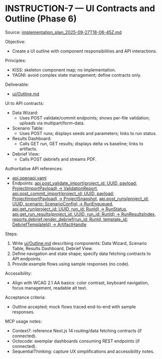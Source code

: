 # INSTRUCTION-7 — UI Contracts and Outline (Phase 6)
Source: [implementation_plan_2025-09-27T18-06-45Z.md](implementation_plan_2025-09-27T18-06-45Z.md)

Objective:
- Create a UI outline with component responsibilities and API interactions.

Principles:
- KISS: skeleton component map; no implementation.
- YAGNI: avoid complex state management; define contracts only.

Deliverable:
- [ui/Outline.md](ui/Outline.md)

UI to API contracts:
- Data Wizard:
  - Uses POST validate/commit endpoints; shows per-file validation; uploads via multipart/form-data.
- Scenario Table:
  - Uses POST runs; displays seeds and parameters; links to run status.
- Results Dashboard:
  - Calls GET run, GET results; displays delta vs baseline; links to artifacts.
- Debrief View:
  - Calls POST debriefs and streams PDF.

Authoritative API references:
- [api.openapi.yaml](api/openapi.yaml)
- Endpoints: [api.post_validate_import(project_id: UUID, payload: ProjectImportPayload) -> ValidationReport](api/openapi.yaml:1), [api.post_commit_import(project_id: UUID, payload: ProjectImportPayload) -> ProjectSnapshot](api/openapi.yaml:1), [api.post_runs(project_id: UUID, scenario: ScenarioConfig) -> RunEnqueued](api/openapi.yaml:1), [api.get_run(project_id: UUID, run_id: RunId) -> RunStatus](api/openapi.yaml:1), [api.get_run_results(project_id: UUID, run_id: RunId) -> RunResultsIndex](api/openapi.yaml:1), [reports.debrief.render_debrief(run_id: RunId, template_id: DebriefTemplateId) -> ArtifactHandle](reports/debrief_template.md:1)

Steps:
1) Write [ui/Outline.md](ui/Outline.md) describing components: Data Wizard, Scenario Table, Results Dashboard, Debrief View.
2) Define navigation and state shape; specify data fetching contracts to API endpoints.
3) Provide example flows using sample responses (no code).

Accessibility:
- Align with WCAG 2.1 AA basics: color contrast, keyboard navigation, focus management, readable alt text.

Acceptance criteria:
- Outline accepted; mock flows traced end-to-end with sample responses.

MCP usage notes:
- Context7: reference Next.js 14 routing/data fetching contracts (if connected).
- Octocode: exemplar dashboards consuming REST endpoints (if connected).
- SequentialThinking: capture UX simplifications and accessibility notes.